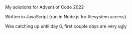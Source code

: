 My solutions for Advent of Code 2022

Written in JavaScript (run in Node.js for filesystem access)

Was catching up until day 6, first couple days are very ugly
